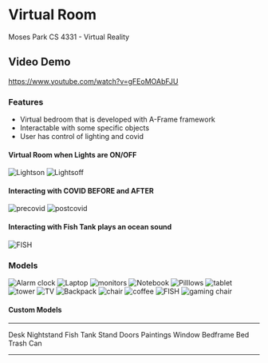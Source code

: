 # Virtual Room
Moses Park CS 4331 - Virtual Reality

## Video Demo
https://www.youtube.com/watch?v=gFEoMOAbFJU

### Features
* Virtual bedroom that is developed with A-Frame framework
* Interactable with some specific objects
* User has control of lighting and covid

#### Virtual Room when Lights are ON/OFF

![Lightson](https://user-images.githubusercontent.com/72291092/94983756-7c1d3480-050b-11eb-898d-98d6f0202454.png)
![Lightsoff](https://user-images.githubusercontent.com/72291092/94983773-922af500-050b-11eb-81c3-52696a65dfa2.png)

#### Interacting with COVID BEFORE and AFTER

![precovid](https://user-images.githubusercontent.com/72291092/94983790-ab33a600-050b-11eb-9123-57780074df30.png)
![postcovid](https://user-images.githubusercontent.com/72291092/94983795-b1c21d80-050b-11eb-94ee-e29537089257.png)

#### Interacting with Fish Tank plays an ocean sound

![FISH](https://user-images.githubusercontent.com/72291092/94983811-cef6ec00-050b-11eb-8b72-2415e774a440.png)

### Models

![Alarm clock](https://user-images.githubusercontent.com/72291092/94983980-1cc02400-050d-11eb-8fb7-0ce4280884ce.png)
![Laptop](https://user-images.githubusercontent.com/72291092/94983991-2ba6d680-050d-11eb-8a94-108408d3dfe3.png)
![monitors](https://user-images.githubusercontent.com/72291092/94983993-2fd2f400-050d-11eb-9e84-3a69bfe85956.png)
![Notebook](https://user-images.githubusercontent.com/72291092/94983995-319cb780-050d-11eb-8016-65989b5d7938.png)
![Pilllows](https://user-images.githubusercontent.com/72291092/94983996-32cde480-050d-11eb-8dad-d558a33e31ea.png)
![tablet](https://user-images.githubusercontent.com/72291092/94983998-33ff1180-050d-11eb-93cb-d4384a1f2826.png)
![tower](https://user-images.githubusercontent.com/72291092/94984000-35303e80-050d-11eb-884c-05ecc03c0046.png)
![TV](https://user-images.githubusercontent.com/72291092/94984001-35c8d500-050d-11eb-9f33-0e7201be7727.png)
![Backpack](https://user-images.githubusercontent.com/72291092/94983982-221d6e80-050d-11eb-87ea-e8cd86c68c30.png)
![chair](https://user-images.githubusercontent.com/72291092/94983983-247fc880-050d-11eb-9948-5abf3b348f06.png)
![coffee](https://user-images.githubusercontent.com/72291092/94983985-25b0f580-050d-11eb-9901-4c2aed0d2e7d.png)
![FISH](https://user-images.githubusercontent.com/72291092/94983986-26e22280-050d-11eb-80d6-505235936a38.png)
![gaming chair](https://user-images.githubusercontent.com/72291092/94983989-28134f80-050d-11eb-9cee-33f745dfd95c.png)

#### Custom Models
****
Desk
Nightstand
Fish Tank Stand
Doors
Paintings
Window
Bedframe
Bed
Trash Can
****

